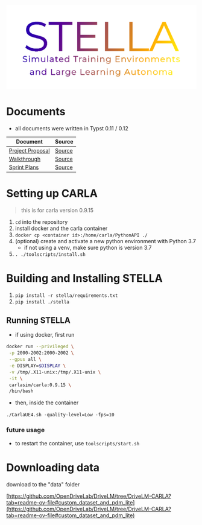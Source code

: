 ![](docs/imgs/STELLA-colour.png)

# Documents
- all documents were written in Typst 0.11 / 0.12

| Document                                          | Source                      |
|---------------------------------------------------|-----------------------------|
| [Project Proposal](docs/proposal/proposal.pdf)    | [Source](docs/proposal/)    |
| [Walkthrough](docs/walkthrough/walkthrough.pdf)   | [Source](docs/walkthrough/) |
| [Sprint Plans](docs/sprint-plans/sprint-plans.pdf)| [Source](docs/sprint-plans/)|

# Setting up CARLA

> this is for carla version 0.9.15

1. `cd` into the repository
2. install docker and the carla container
3. `docker cp <container id>:/home/carla/PythonAPI ./`
4. (optional) create and activate a new python environment with Python 3.7
    - if not using a venv, make sure python is version 3.7
5. `. ./toolscripts/install.sh`

# Building and Installing STELLA

1. `pip install -r stella/requirements.txt`
2. `pip install ./stella`
 
## Running STELLA
- if using docker, first run 
```bash
docker run --privileged \
 -p 2000-2002:2000-2002 \
 --gpus all \
 -e DISPLAY=$DISPLAY \
 -v /tmp/.X11-unix:/tmp/.X11-unix \
 -it \
 carlasim/carla:0.9.15 \
 /bin/bash
```
- then, inside the container

`./CarlaUE4.sh -quality-level=Low -fps=10`

### future usage
- to restart the container, use `toolscripts/start.sh`

# Downloading data

download to the "data" folder

[https://github.com/OpenDriveLab/DriveLM/tree/DriveLM-CARLA?tab=readme-ov-file#custom_dataset_and_pdm_lite](https://github.com/OpenDriveLab/DriveLM/tree/DriveLM-CARLA?tab=readme-ov-file#custom_dataset_and_pdm_lite)
